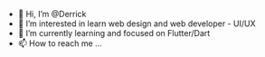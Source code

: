 - 👋 Hi, I’m @Derrick
- 👀 I’m interested in learn web design and web developer - UI/UX
- 🌱 I’m currently learning and focused on Flutter/Dart
- 📫 How to reach me ...

<!---
vlone-dgga/vlone-dgga is a ✨ special ✨ repository because its `README.md` (this file) appears on your GitHub profile.
You can click the Preview link to take a look at your changes.
--->
